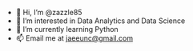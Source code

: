 - 👋 Hi, I’m @zazzle85
- 👀 I’m interested in Data Analytics and Data Science
- 🌱 I’m currently learning Python
- 📫 Email me at jaeeunc@gmail.com

<!---
zazzle85/zazzle85 is a ✨ special ✨ repository because its `README.md` (this file) appears on your GitHub profile.
You can click the Preview link to take a look at your changes.
--->

